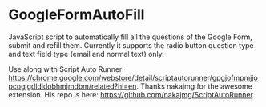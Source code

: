 # GoogleFormAutoFill

JavaScript script to automatically fill all the questions of the Google Form, submit and refill them. Currently it supports the radio button question type and text field type (email and normal text) only.

Use along with Script Auto Runner: https://chrome.google.com/webstore/detail/scriptautorunner/gpgjofmpmjjopcogjgdldidobhmjmdbm/related?hl=en. Thanks nakajmg for the awesome extension. His repo is here: https://github.com/nakajmg/ScriptAutoRunner.
